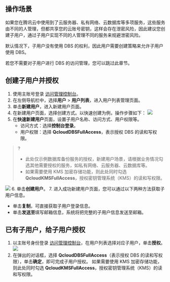 ## 操作场景  
如果您在腾讯云中使用到了云服务器、私有网络、云数据库等多项服务，这些服务由不同的人管理，但都共享您的云账号密钥，这样会存在泄密风险，因此建议您创建子用户，通过子用户实现不同的人管理不同的服务来规避泄密风险。

默认情况下，子用户没有使用 DBS 的权利，因此用户需要创建策略来允许子用户使用 DBS。

若您不需要对子用户进行 DBS 的访问管理，您可以跳过此章节。

## 创建子用户并授权 
1. 使用主账号登录 [访问管理控制台](https://console.cloud.tencent.com/cam)。
2. 在左侧导航栏中，选择**用户** > **用户列表**，进入用户列表管理页面。 
3. 单击**新建用户**，进入新建用户页面。
4. 在新建用户页面，选择创建方式。以快速创建为例，操作步骤如下：
![](https://main.qcloudimg.com/raw/2d440534f58569616876781850a85fea.png)
5. 在**快速新建用户**页面，设置子用户名称、访问方式、用户权限等。
   - 访问方式：选择**控制台登录**。   
   - 用户权限：选择 **QcloudDBSFullAccess**，表示授权 DBS 的读和写权限。
> ?
>- 此处仅示例数据库备份服务的授权，新建用户场景，请根据业务情况勾选其他需要授权的服务，如私有网络、云服务器、云数据库等。
>- 如果需要使用 KMS 加密存储功能，则此处同时勾选 **QcloudKMSFullAccess**，授权密钥管理系统（KMS）的读和写权限。
>
![](https://qcloudimg.tencent-cloud.cn/raw/695290fa13ce5a9addab91d83c76dde8.png)
6. 单击**创建用户**。
7. 进入成功新建用户页面，您可以通过以下两种方法获取子用户信息。
   - 单击**复制**，可直接获取子用户登录信息。
   - 单击**发送至**填写邮箱信息，系统将把完整的子用户信息发送至邮箱。

## 已有子用户，给子用户授权
1. 以主账号身份登录 [访问管理控制台](https://console.cloud.tencent.com/cam)，在用户列表选择对应子用户，单击**授权**。
![](https://main.qcloudimg.com/raw/aad4942744471bc4ff29c9f2f01b242d.png)
2. 在弹出的对话框，选择 **QcloudDBSFullAccess**（表示授权 DBS 的读和写权限），单击**确定**，即可完成子用户授权。
如果需要使用 KMS 加密存储功能，则此处同时勾选 **QcloudKMSFullAccess**，授权密钥管理系统（KMS）的读和写权限。

